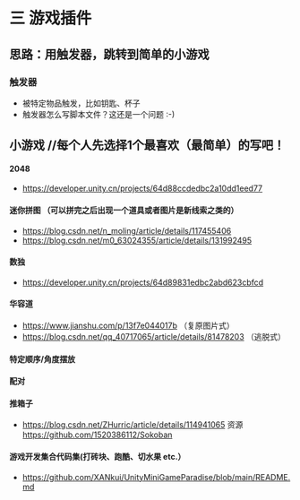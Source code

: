 # 三 游戏插件
## 思路：用触发器，跳转到简单的小游戏 
### 触发器
- 被特定物品触发，比如钥匙、杯子
- 触发器怎么写脚本文件？这还是一个问题 :-)
## 小游戏   //每个人先选择1个最喜欢（最简单）的写吧！
#### 2048
- https://developer.unity.cn/projects/64d88ccdedbc2a10dd1eed77
#### 迷你拼图 （可以拼完之后出现一个道具或者图片是新线索之类的）
- https://blog.csdn.net/n_moling/article/details/117455406
- https://blog.csdn.net/m0_63024355/article/details/131992495
#### 数独
- https://developer.unity.cn/projects/64d89831edbc2abd623cbfcd
#### 华容道
- https://www.jianshu.com/p/13f7e044017b  （复原图片式）
- https://blog.csdn.net/qq_40717065/article/details/81478203   （逃脱式）
#### 特定顺序/角度摆放

#### 配对

#### 推箱子
- https://blog.csdn.net/ZHurric/article/details/114941065     资源 https://github.com/1520386112/Sokoban
#### 游戏开发集合代码集(打砖块、跑酷、切水果 etc.）
- https://github.com/XANkui/UnityMiniGameParadise/blob/main/README.md
